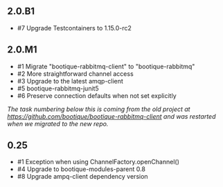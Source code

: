 ## 2.0.B1

* #7 Upgrade Testcontainers to 1.15.0-rc2

## 2.0.M1

* #1 Migrate "bootique-rabbitmq-client" to "bootique-rabbitmq"
* #2 More straightforward channel access
* #3 Upgrade to the latest amqp-client
* #5 bootique-rabbitmq-junit5
* #6 Preserve connection defaults when not set explicitly

_The task numbering below this is coming from the old project at https://github.com/bootique/bootique-rabbitmq-client and was restarted
when we migrated to the new repo._

## 0.25

* #1 Exception when using ChannelFactory.openChannel()
* #4 Upgrade to bootique-modules-parent 0.8
* #8 Upgrade ampq-client dependency version
